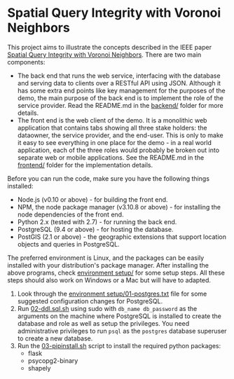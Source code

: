 # Spatial Query Integrity with Voronoi Neighbors

This project aims to illustrate the concepts described in the IEEE paper [Spatial Query Integrity with Voronoi Neighbors](http://ieeexplore.ieee.org/abstract/document/6109262/).  There are two main components:
 - The back end that runs the web service, interfacing with the database and serving data to clients over a RESTful API using JSON.  Although it has some extra end points like key management for the purposes of the demo, the main purpose of the back end is to implement the role of the service provider.  Read the README.md in the [backend/](../../tree/master/backend/) folder for more details.
 - The front end is the web client of the demo.  It is a monolithic web application that contains tabs showing all three stake holders: the dataowner, the service provider, and the end-user.  This is only to make it easy to see everything in one place for the demo - in a real world application, each of the three roles would probably be broken out into separate web or mobile applications.  See the README.md in the [frontend/](../../tree/master/frontend) folder for the implementation details.

Before you can run the code, make sure you have the following things installed:
 - Node.js (v0.10 or above) - for building the front end.
 - NPM, the node package manager (v3.10.8 or above) - for installing the node dependencies of the front end.
 - Python 2.x (tested with 2.7) - for running the back end.
 - PostgreSQL (9.4 or above) - for hosting the database.
 - PostGIS (2.1  or above) - the geographic extensions that support location objects and queries in PostgreSQL.

The preferred environment is Linux, and the packages can be easily installed with your distribution's package manager.  After installing the above programs, check [environment setup/](../../tree/master/environment%20setup) for some setup steps.  All these steps should also work on Windows or a Mac but will have to adapted.
 1. Look through the [environment setup/01-postgres.txt](environment%20setup/01-postgres.txt) file for some suggested configuration changes for PostgreSQL.
 2. Run [02-ddl.sql.sh](environment%20setup/02-ddl.sql.sh) using sudo with `db_name db_password` as the arguments on the machine where PostgreSQL is installed to create the database and role as well as setup the privileges.  You need administrative privileges to run `psql`  as the `postgres` database superuser to create a new database.
 3. Run the [03-pipinstall.sh](environment%20setup/03-pipinstall.sh) script to install the required python packages:
	  - flask
	  - psycopg2-binary
	  - shapely
